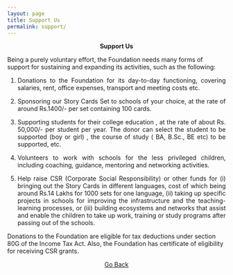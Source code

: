 ```yaml
---
layout: page
title: Support Us
permalink: support/
---
```


<p style="text-align: center;"><strong>Support Us</strong></p>


Being a purely voluntary effort, the Foundation needs many forms of support for sustaining and expanding its activities, such as the following:

1.	<p style="text-align:justify; text-justify: inter-word">Donations to the Foundation for its day-to-day functioning, covering salaries, rent, office expenses, transport and meeting costs etc.</p>
2.	<p style="text-align:justify; text-justify: inter-word">Sponsoring our Story Cards Set to schools of your choice, at the rate of around Rs.1400/- per  set containing 100 cards.</p>
3.	<p style="text-align:justify; text-justify: inter-word">Supporting students for their college education , at the rate of about Rs. 50,000/- per student per year. The donor can select the student to be supported (boy or girl) , the course of study  ( BA, B.Sc., BE etc) to be supported, etc.</p>
4.	<p style="text-align:justify; text-justify: inter-word">Volunteers to work with schools for the less privileged children, including coaching, guidance, mentoring and networking activities.</p>
5.	<p style="text-align:justify; text-justify: inter-word">Help raise CSR (Corporate Social Responsibility) or other funds for (i) bringing out the Story Cards in different languages, cost of which being around Rs.14 Lakhs for 1000 sets for one language, (ii) taking up specific projects in schools for improving the infrastructure and the teaching-learning processes, or (iii) building ecosystems and networks that assist and enable the children to take up work, training or study programs after passing out of the schools.</p>    

Donations to the Foundation are eligible for tax deductions under section 80G of the Income Tax Act. Also, the Foundation has certificate of eligibility for receiving CSR grants.


<p style="text-align: center;"><a href="#" onClick="history.go(-1)">Go Back</a></p>


